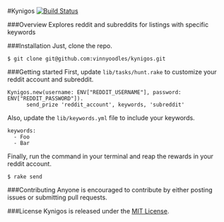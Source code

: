 #Kynigos
[![Build Status](https://travis-ci.org/vinnyoodles/kynigos.svg?branch=master)](https://travis-ci.org/vinnyoodles/kynigos)

###Overview
Explores reddit and subreddits for listings with specific keywords

###Installation
Just, clone the repo.
```
$ git clone git@github.com:vinnyoodles/kynigos.git
```

###Getting started
First, update `lib/tasks/hunt.rake` to customize your reddit account and subreddit.
```
Kynigos.new(username: ENV["REDDIT_USERNAME"], password: ENV["REDDIT_PASSWORD"]).
      send_prize 'reddit_account', keywords, 'subreddit'
```
Also, update the `lib/keywords.yml` file to include your keywords.
```
keywords:
  - Foo
  - Bar
```
Finally, run the command in your terminal and reap the rewards in your reddit account.
```
$ rake send
```

###Contributing
Anyone is encouraged to contribute by either posting issues or submitting pull requests.


###License
Kynigos is released under the [MIT License](http://opensource.org/licenses/MIT).
